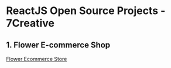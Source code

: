 # ReactJS Open Source Projects - 7Creative

## 1. Flower E-commerce Shop
[Flower Ecommerce Store](https://flower-for-thought.netlify.app/)
